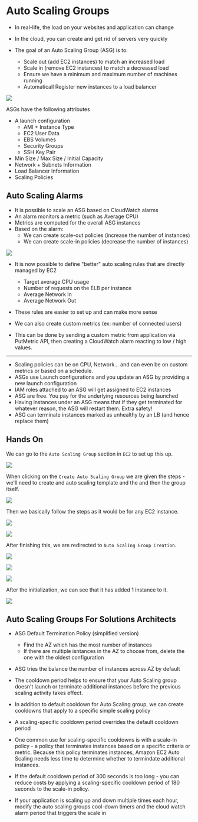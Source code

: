 # Auto Scaling Groups

- In real-life, the load on your websites and application can change
- In the cloud, you can create and get rid of servers very quickly

- The goal of an Auto Scaling Group (ASG) is to:
    - Scale out (add EC2 instances) to match an increased load
    - Scale in (remove EC2 instances) to match a decreased load
    - Ensure we have a minimum and maximum number of machines running
    - Automaticall Register new instances to a load balancer

![](../../../images/2019-11-22-15-06-18.png)

ASGs have the following attributes
- A launch configuration
    - AMI + Instance Type
    - EC2 User Data
    - EBS Volumes
    - Security Groups
    - SSH Key Pair
- Min Size / Max Size / Initial Capacity
- Network + Subnets Information
- Load Balancer Information
- Scaling Policies

## Auto Scaling Alarms

- It is possible to scale an ASG based on CloudWatch alarms
- An alarm monitors a metric (such as Average CPU)
- Metrics are computed for the overall ASG instances
- Based on the alarm:
    - We can create scale-out policies (increase the number of instances)
    - We can create scale-in policies (decrease the number of instances)

![](../../../images/2019-11-22-15-10-07.png)

- It is now possible to define "better" auto scaling rules that are directly managed by EC2
    - Target average CPU usage
    - Number of requests on the ELB per instance
    - Average Network In
    - Average Network Out
- These rules are easier to set up and can make more sense


- We can also create custom metrics (ex: number of connected users)
- This can be done by sending a custom metric from application via PutMetric API, then creating a CloudWatch alarm reacting to low / high values.

----

- Scaling policies can be on CPU, Network... and can even be on custom metrics or based on a schedule.
- ASGs use Launch configurations and you update an ASG by providing a new launch configuration
- IAM roles attached to an ASG will get assigned to EC2 instances
- ASG are free. You pay for the underlying resources being launched
- Having instances under an ASG means that if they get terminated for whatever reason, the ASG will restart them. Extra safety!
- ASG can terminate instances marked as unhealthy by an LB (and hence replace them)

## Hands On

We can go to the `Auto Scaling Group` section in `EC2` to set up this up.

![](../../../images/2019-11-22-15-16-34.png)

When clicking on the `Create Auto Scaling Group` we are given the steps - we'll need to create and auto scaling template and the and then the group itself.

![](../../../images/2019-11-22-15-17-52.png)

Then we basically follow the steps as it would be for any EC2 instance.

![](../../../images/2019-11-22-15-19-32.png)

![](../../../images/2019-11-22-15-20-11.png)

After finishing this, we are redirected to `Auto Scaling Group Creation`. 

![](../../../images/2019-11-22-15-22-13.png)

![](../../../images/2019-11-22-15-23-22.png)

![](../../../images/2019-11-22-15-24-18.png)

After the initialization, we can see that it has added 1 instance to it.

![](../../../images/2019-11-22-15-26-30.png)

## Auto Scaling Groups For Solutions Architects

- ASG Default Termination Policy (simplified version)
    - Find the AZ which has the most number of instances
    - If there are multiple isntances in the AZ to choose from, delete the one with the oldest configuration
- ASG tries the balance the number of instances across AZ by default

- The cooldown period helps to ensure that your Auto Scaling group doesn't launch or terminate additional instances before the previous scaling activity takes effect.
- In addition to default cooldown for Auto Scaling group, we can create cooldowns that apply to a specific simple scaling policy
- A scaling-specific cooldown period overrides the default cooldown period
- One common use for scaling-specific cooldowns is with a scale-in policy - a policy that terminates instances based on a specific criteria or metric. Because this policy terminates instances, Amazon EC2 Auto Scaling needs less time to determine whether to termindate additional instances.
- If the default cooldown period of 300 seconds is too long - you can reduce costs by applying a scaling-specific cooldown period of 180 seconds to the scale-in policy.
- If your application is scaling up and down multiple times each hour, modify the auto scaling groups cool-down timers and the cloud watch alarm period that triggers the scale in

